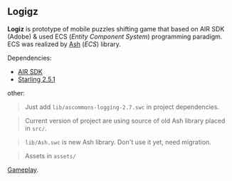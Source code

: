 ## Logigz
__Logiz__ is prototype of mobile puzzles shifting game that based on AIR SDK (Adobe) & used ECS (*Entity Component System*) programming paradigm.
ECS was realized by [Ash](https://github.com/richardlord/Ash) (*ECS*) library.

Dependencies:

- [AIR SDK](https://www.adobe.com/devnet/air/air-sdk-download.html)
- [Starling 2.5.1](https://github.com/Gamua/Starling-Framework/releases/download/v2.5.1/starling-2.5.1.zip)

other:

> Just add `lib/ascommons-logging-2.7.swc` in project dependencies.

> Current version of project are using source of old Ash library placed in `src/`.

> `lib/Ash.swc` is new Ash library. Don't use it yet, need migration.

> Assets in `assets/`

[Gameplay](https://drive.google.com/file/d/1J8LRpovRBonDh7quAX7qVQ813DFh5cwx/view?usp=sharing).